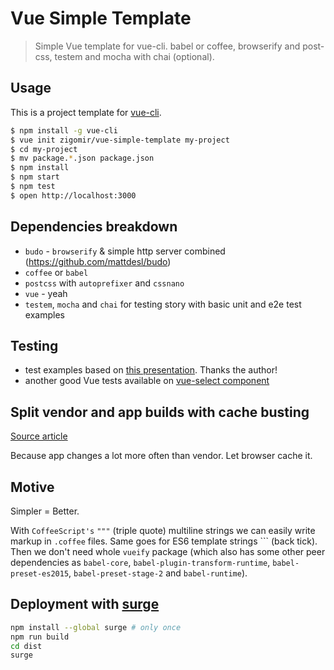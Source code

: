 # Vue Simple Template

> Simple Vue template for vue-cli. babel or coffee, browserify and post-css, testem and mocha with chai (optional).

## Usage

This is a project template for [vue-cli](https://github.com/vuejs/vue-cli).

``` bash
$ npm install -g vue-cli
$ vue init zigomir/vue-simple-template my-project
$ cd my-project
$ mv package.*.json package.json
$ npm install
$ npm start
$ npm test
$ open http://localhost:3000
```

## Dependencies breakdown

- `budo` - `browserify` & simple http server combined (https://github.com/mattdesl/budo)
- `coffee` or `babel`
- `postcss` with `autoprefixer` and `cssnano`
- `vue` - yeah
- `testem`, `mocha` and `chai` for testing story with basic unit and e2e test examples

## Testing

- test examples based on [this presentation](http://www.slideshare.net/coulix/vuejs-testing). Thanks the author!
- another good Vue tests available on [vue-select component](https://github.com/sagalbot/vue-select/blob/master/test/unit/Select.spec.js)

## Split vendor and app builds with cache busting

[Source article](http://blog.revathskumar.com/2016/02/browserify-separate-app-and-vendor-bundles.html)

Because app changes a lot more often than vendor. Let browser cache it.

## Motive

Simpler = Better.

With `CoffeeScript's` `"""` (triple quote) multiline strings we can easily write markup in `.coffee` files. Same goes
for ES6 template strings ``` (back tick). Then we don't need whole `vueify` package
(which also has some other peer dependencies as `babel-core`, `babel-plugin-transform-runtime`, `babel-preset-es2015`,
`babel-preset-stage-2` and `babel-runtime`).

## Deployment with [surge](https://surge.sh/)

```sh
npm install --global surge # only once
npm run build
cd dist
surge
```
